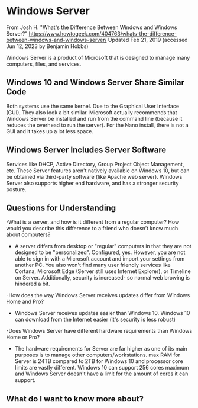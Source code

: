 # Windows Server
From Josh H. "What's the Difference Between Windows and Windows Server?" https://www.howtogeek.com/404763/whats-the-difference-between-windows-and-windows-server/ Updated Feb 21, 2019 (accessed Jun 12, 2023 by Benjamin Hobbs)

Windows Server is a product of Microsoft that is designed to manage many computers, files, and services. 

## Windows 10 and Windows Server Share Similar Code

Both systems use the same kernel. Due to the Graphical User Interface (GUI), They also look a bit similar. Microsoft actually recommends that Windows Server be installed and run from the command line (because it reduces the overhead to run the server). For the Nano install, there is not a GUI and it takes up a lot less space.

## Windows Server Includes Server Software

Services like DHCP, Active Directory, Group Project Object Management, etc. These Server features aren't natively available on Windows 10, but can be obtained via third-party software (like Apache web server). Windows Server also supports higher end hardware, and has a stronger security posture.

## Questions for Understanding

-What is a server, and how is it different from a regular computer? How would you describe this difference to a friend who doesn’t know much about computers?

  * A server differs from desktop or "regular" computers in that they are not designed to be "personalized". Configured, yes. However, you are not able to sign in with a Microsoft account and import your settings from another PC. You also won't find many user friendly services like Cortana, Microsoft Edge (Server still uses Internet Explorer), or Timeline on Server. Additionally, security is increased- so normal web browing is hindered a bit.


-How does the way Windows Server receives updates differ from Windows Home and Pro?

  * Windows Server receives updates easier than Windows 10. Windows 10 can download from the Internet easier (it's security is less robust)

-Does Windows Server have different hardware requirements than Windows Home or Pro?

  * The hardware requirements for Server are far higher as one of its main purposes is to manage other computers/workstations. max RAM for Server is 24TB compared to 2TB for Windows 10 and processor core limits are vastly different. Windows 10 can support 256 cores maximum and Windows Server doesn't have a limit for the amount of cores it can support.

## What do I want to know more about?